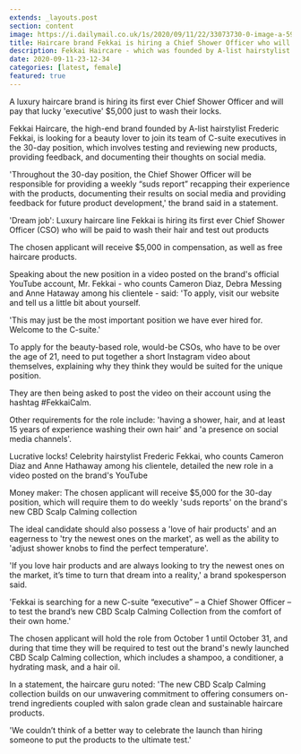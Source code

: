 ```yaml
---
extends: _layouts.post
section: content
image: https://i.dailymail.co.uk/1s/2020/09/11/22/33073730-0-image-a-59_1599861399388.jpg 
title: Haircare brand Fekkai is hiring a Chief Shower Officer who will earn $5,000 to wash their hair 
description: Fekkai Haircare - which was founded by A-list hairstylist Frederic Fekkai - is advertising for its first ever Chief Shower Officer (CSO). 
date: 2020-09-11-23-12-34 
categories: [latest, female] 
featured: true 
--- 
```

A luxury haircare brand is hiring its first ever Chief Shower Officer and will pay that lucky 'executive' $5,000 just to wash their locks. 

Fekkai Haircare, the high-end brand founded by A-list hairstylist Frederic Fekkai, is looking for a beauty lover to join its team of C-suite executives in the 30-day position, which involves testing and reviewing new products, providing feedback, and documenting their thoughts on social media. 

'Throughout the 30-day position, the Chief Shower Officer will be responsible for providing a weekly “suds report” recapping their experience with the products, documenting their results on social media and providing feedback for future product development,' the brand said in a statement. 

'Dream job': Luxury haircare line Fekkai is hiring its first ever Chief Shower Officer (CSO) who will be paid to wash their hair and test out products 

The chosen applicant will receive $5,000 in compensation, as well as free haircare products. 

Speaking about the new position in a video posted on the brand's official YouTube account, Mr. Fekkai - who counts Cameron Diaz, Debra Messing and Anne Hataway among his clientele - said: 'To apply, visit our website and tell us a little bit about yourself.

'This may just be the most important position we have ever hired for. Welcome to the C-suite.' 

To apply for the beauty-based role, would-be CSOs, who have to be over the age of 21, need to put together a short Instagram video about themselves, explaining why they think they would be suited for the unique position. 

They are then being asked to post the video on their account using the hashtag #FekkaiCalm.

Other requirements for the role include: 'having a shower, hair, and at least 15 years of experience washing their own hair' and 'a presence on social media channels'.

Lucrative locks! Celebrity hairstylist Frederic Fekkai, who counts Cameron Diaz and Anne Hathaway among his clientele, detailed the new role in a video posted on the brand's YouTube

Money maker: The chosen applicant will receive $5,000 for the 30-day position, which will require them to do weekly 'suds reports' on the brand's new CBD Scalp Calming collection

The ideal candidate should also possess a 'love of hair products' and an eagerness to 'try the newest ones on the market', as well as the ability to 'adjust shower knobs to find the perfect temperature'. 

'If you love hair products and are always looking to try the newest ones on the market, it’s time to turn that dream into a reality,' a brand spokesperson said. 

'Fekkai is searching for a new C-suite “executive” – a Chief Shower Officer – to test the brand’s new CBD Scalp Calming Collection from the comfort of their own home.'

The chosen applicant will hold the role from October 1 until October 31, and during that time they will be required to test out the brand's newly launched CBD Scalp Calming collection, which includes a shampoo, a conditioner, a hydrating mask, and a hair oil.  

In a statement, the haircare guru noted: 'The new CBD Scalp Calming collection builds on our unwavering commitment to offering consumers on-trend ingredients coupled with salon grade clean and sustainable haircare products.

'We couldn’t think of a better way to celebrate the launch than hiring someone to put the products to the ultimate test.'

